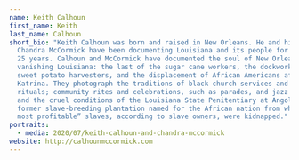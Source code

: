 ```yaml
---
name: Keith Calhoun
first_name: Keith
last_name: Calhoun
short_bio: "Keith Calhoun was born and raised in New Orleans. He and his wife,
  Chandra McCormick have been documenting Louisiana and its people for more than
  25 years. Calhoun and McCormick have documented the soul of New Orleans and a
  vanishing Louisiana: the last of the sugar cane workers, the dockworkers, the
  sweet potato harvesters, and the displacement of African Americans after
  Katrina. They photograph the traditions of black church services and religious
  rituals; community rites and celebrations, such as parades, and jazz funerals;
  and the cruel conditions of the Louisiana State Penitentiary at Angola, a
  former slave-breeding plantation named for the African nation from which “the
  most profitable” slaves, according to slave owners, were kidnapped."
portraits:
  - media: 2020/07/keith-calhoun-and-chandra-mccormick
website: http://calhounmccormick.com
---
```


